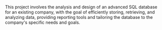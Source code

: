 This project involves the analysis and design of an advanced SQL database for an existing company, with the goal of efficiently storing, retrieving,
and analyzing data, providing reporting tools and tailoring the database to the company's specific needs and goals.
